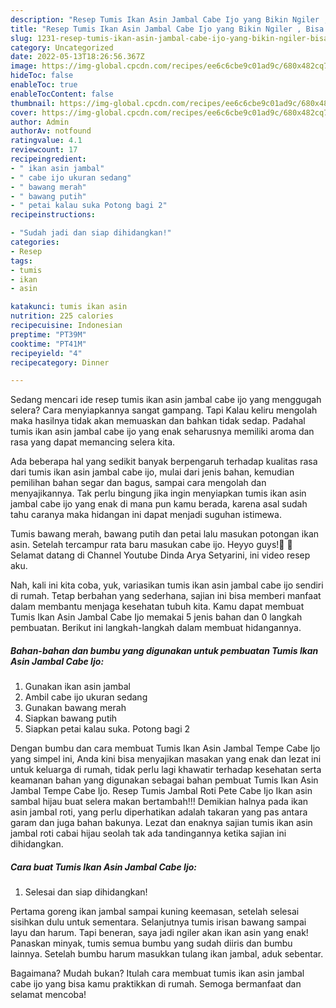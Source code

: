 ```yaml
---
description: "Resep Tumis Ikan Asin Jambal Cabe Ijo yang Bikin Ngiler , Bisa Manjain Lidah"
title: "Resep Tumis Ikan Asin Jambal Cabe Ijo yang Bikin Ngiler , Bisa Manjain Lidah"
slug: 1231-resep-tumis-ikan-asin-jambal-cabe-ijo-yang-bikin-ngiler-bisa-manjain-lidah
category: Uncategorized
date: 2022-05-13T18:26:56.367Z
image: https://img-global.cpcdn.com/recipes/ee6c6cbe9c01ad9c/680x482cq70/tumis-ikan-asin-jambal-cabe-ijo-foto-resep-utama.jpg
hideToc: false
enableToc: true
enableTocContent: false
thumbnail: https://img-global.cpcdn.com/recipes/ee6c6cbe9c01ad9c/680x482cq70/tumis-ikan-asin-jambal-cabe-ijo-foto-resep-utama.jpg
cover: https://img-global.cpcdn.com/recipes/ee6c6cbe9c01ad9c/680x482cq70/tumis-ikan-asin-jambal-cabe-ijo-foto-resep-utama.jpg
author: Admin
authorAv: notfound
ratingvalue: 4.1
reviewcount: 17
recipeingredient:
- " ikan asin jambal"
- " cabe ijo ukuran sedang"
- " bawang merah"
- " bawang putih"
- " petai kalau suka Potong bagi 2"
recipeinstructions:

- "Sudah jadi dan siap dihidangkan!"
categories:
- Resep
tags:
- tumis
- ikan
- asin

katakunci: tumis ikan asin 
nutrition: 225 calories
recipecuisine: Indonesian
preptime: "PT39M"
cooktime: "PT41M"
recipeyield: "4"
recipecategory: Dinner

---
```



Sedang mencari ide resep tumis ikan asin jambal cabe ijo yang menggugah selera? Cara menyiapkannya sangat gampang. Tapi Kalau keliru mengolah maka hasilnya tidak akan memuaskan dan bahkan tidak sedap. Padahal tumis ikan asin jambal cabe ijo yang enak seharusnya memiliki aroma dan rasa yang dapat memancing selera kita.


Ada beberapa hal yang sedikit banyak berpengaruh terhadap kualitas rasa dari tumis ikan asin jambal cabe ijo, mulai dari jenis bahan, kemudian pemilihan bahan segar dan bagus, sampai cara mengolah dan menyajikannya. Tak perlu bingung jika ingin menyiapkan tumis ikan asin jambal cabe ijo yang enak di mana pun kamu berada, karena asal sudah tahu caranya maka hidangan ini dapat menjadi suguhan istimewa.

Tumis bawang merah, bawang putih dan petai lalu masukan potongan ikan asin. Setelah tercampur rata baru masukan cabe ijo. Heyyo guys!🖤 🌹Selamat datang di Channel Youtube Dinda Arya Setyarini, ini video resep aku.


Nah, kali ini kita coba, yuk, variasikan tumis ikan asin jambal cabe ijo sendiri di rumah. Tetap berbahan yang sederhana, sajian ini bisa memberi manfaat dalam membantu menjaga kesehatan tubuh kita. Kamu dapat membuat Tumis Ikan Asin Jambal Cabe Ijo memakai 5 jenis bahan dan 0 langkah pembuatan. Berikut ini langkah-langkah dalam membuat hidangannya.

<!--inarticleads1-->

##### Bahan-bahan dan bumbu yang digunakan untuk pembuatan Tumis Ikan Asin Jambal Cabe Ijo:

1. Gunakan  ikan asin jambal
1. Ambil  cabe ijo ukuran sedang
1. Gunakan  bawang merah
1. Siapkan  bawang putih
1. Siapkan  petai kalau suka. Potong bagi 2


Dengan bumbu dan cara membuat Tumis Ikan Asin Jambal Tempe Cabe Ijo yang simpel ini, Anda kini bisa menyajikan masakan yang enak dan lezat ini untuk keluarga di rumah, tidak perlu lagi khawatir terhadap kesehatan serta keamanan bahan yang digunakan sebagai bahan pembuat Tumis Ikan Asin Jambal Tempe Cabe Ijo. Resep Tumis Jambal Roti Pete Cabe Ijo Ikan asin sambal hijau buat selera makan bertambah!!! Demikian halnya pada ikan asin jambal roti, yang perlu diperhatikan adalah takaran yang pas antara garam dan juga bahan bakunya. Lezat dan enaknya sajian tumis ikan asin jambal roti cabai hijau seolah tak ada tandingannya ketika sajian ini dihidangkan. 

<!--inarticleads2-->

##### Cara buat Tumis Ikan Asin Jambal Cabe Ijo:


1. Selesai dan siap dihidangkan!

Pertama goreng ikan jambal sampai kuning keemasan, setelah selesai sisihkan dulu untuk sementara. Selanjutnya tumis irisan bawang sampai layu dan harum. Tapi beneran, saya jadi ngiler akan ikan asin yang enak! Panaskan minyak, tumis semua bumbu yang sudah diiris dan bumbu lainnya. Setelah bumbu harum masukkan tulang ikan jambal, aduk sebentar. 

Bagaimana? Mudah bukan? Itulah cara membuat tumis ikan asin jambal cabe ijo yang bisa kamu praktikkan di rumah. Semoga bermanfaat dan selamat mencoba!
